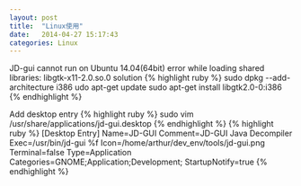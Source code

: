 ```yaml
---
layout: post
title:  "Linux使用"
date:   2014-04-27 15:17:43
categories: Linux
---
```


JD-gui cannot run on Ubuntu 14.04(64bit) 
error while loading shared libraries: libgtk-x11-2.0.so.0
solution
{% highlight ruby %}
sudo dpkg --add-architecture i386
udo apt-get update
sudo apt-get install libgtk2.0-0:i386
{% endhighlight %}

Add desktop entry
{% highlight ruby %}
sudo vim /usr/share/applications/jd-gui.desktop
{% endhighlight %}
{% highlight ruby %}
[Desktop Entry]
Name=JD-GUI
Comment=JD-GUI Java Decompiler
Exec=/usr/bin/jd-gui %f
Icon=/home/arthur/dev_env/tools/jd-gui.png
Terminal=false
Type=Application
Categories=GNOME;Application;Development;
StartupNotify=true
{% endhighlight %}
